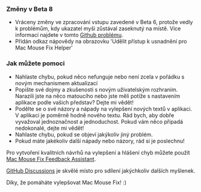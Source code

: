 ### Změny v Beta 8

- Vráceny změny ve zpracování vstupu zavedené v Beta 6, protože vedly k problémům, kdy ukazatel myši zůstával zaseknutý na místě. Více informací najdete v tomto [Github problému](https://github.com/noah-nuebling/mac-mouse-fix/issues/93).
- Přidán odkaz nápovědy na obrazovku 'Udělit přístup k usnadnění pro Mac Mouse Fix Helper'

### Jak můžete pomoci

- Nahlaste chybu, pokud něco nefunguje nebo není zcela v pořádku s novým mechanismem aktualizací
- Popište své dojmy a zkušenosti s novým uživatelským rozhraním. Narazili jste na něco matoucího nebo jste měli potíže s nastavením aplikace podle vašich představ? Dejte mi vědět!
- Podělte se o své názory a nápady na vylepšení nových textů v aplikaci.\
   V aplikaci je poměrně hodně nového textu. Rád bych, aby dobře vyvažoval jednoznačnost a jednoduchost. Pokud vám něco připadá nedokonalé, dejte mi vědět!
- Nahlaste chybu, pokud se objeví jakýkoliv jiný problém.
- Pokud máte jakékoliv další nápady nebo názory, rád si je poslechnu!

Pro vytvoření kvalitních návrhů na vylepšení a hlášení chyb můžete použít [Mac Mouse Fix Feedback Assistant](https://github.com/noah-nuebling/mac-mouse-fix/issues/new/choose).

[GitHub Discussions](https://github.com/noah-nuebling/mac-mouse-fix/discussions/82) je skvělé místo pro sdílení jakýchkoliv dalších myšlenek.

Díky, že pomáháte vylepšovat Mac Mouse Fix! :)